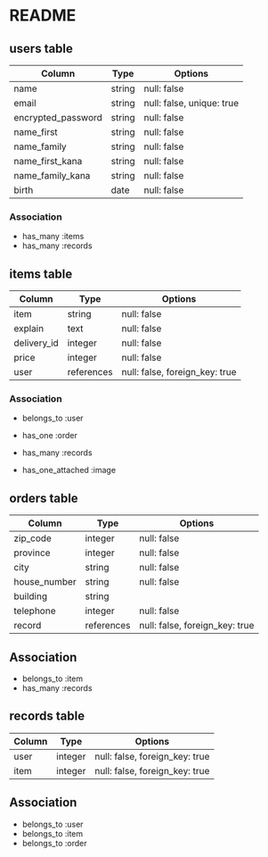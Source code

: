 # README

## users table

| Column             | Type    | Options                   |
| ------------------ | ------- | ------------------------- |
| name               | string  | null: false               |
| email              | string  | null: false, unique: true |
| encrypted_password | string  | null: false               |
| name_first         | string  | null: false               |
| name_family        | string  | null: false               |
| name_first_kana    | string  | null: false               |
| name_family_kana   | string  | null: false               |
| birth              | date    | null: false               |

### Association
- has_many :items
- has_many :records


## items table

| Column             | Type       | Options                        |
| ------------------ | ---------- | ------------------------------ |
| item               | string     | null: false                    |
| explain            | text       | null: false                    |
| delivery_id        | integer    | null: false                    |
| price              | integer    | null: false                    |
| user               | references | null: false, foreign_key: true |

### Association
- belongs_to :user
- has_one :order
- has_many :records

- has_one_attached :image


## orders table

| Column             | Type       | Options                        |
| ------------------ | ---------- | ------------------------------ |
| zip_code           | integer    | null: false                    |
| province           | integer    | null: false                    |
| city               | string     | null: false                    |
| house_number       | string     | null: false                    |
| building           | string     |                                |
| telephone          | integer    | null: false                    |
| record             | references | null: false, foreign_key: true |

## Association
- belongs_to :item
- has_many :records


## records table

| Column             | Type       | Options                        |
| ------------------ | ---------- | ------------------------------ |
| user               | integer    | null: false, foreign_key: true |
| item               | integer    | null: false, foreign_key: true |

## Association
- belongs_to :user
- belongs_to :item
- belongs_to :order

